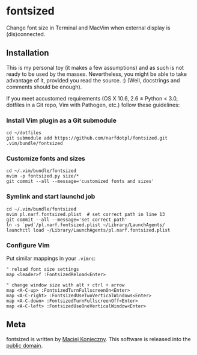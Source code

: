 fontsized
=========

Change font size in Terminal and MacVim when external display is
(dis)connected.


Installation
------------

This is my personal toy (it makes a few assumptions) and as such is not
ready to be used by the masses.  Nevertheless, you might be able to take
advantage of it, provided you read the source. :)  (Well, docstrings and
comments should be enough).

If you meet accustomed requirements (OS X 10.6, 2.6 ≤ Python < 3.0,
dotfiles in a Git repo, Vim with Pathogen, etc.) follow these guidelines:


### Install Vim plugin as a Git submodule

    cd ~/dotfiles
    git submodule add https://github.com/narfdotpl/fontsized.git .vim/bundle/fontsized


### Customize fonts and sizes

    cd ~/.vim/bundle/fontsized
    mvim -p fontsized.py size/*
    git commit --all --message='customized fonts and sizes'


### Symlink and start launchd job

    cd ~/.vim/bundle/fontsized
    mvim pl.narf.fontsized.plist  # set correct path in line 13
    git commit --all --message='set correct path'
    ln -s `pwd`/pl.narf.fontsized.plist ~/Library/LaunchAgents/
    launchctl load ~/Library/LaunchAgents/pl.narf.fontsized.plist


### Configure Vim

Put similar mappings in your `.vimrc`:

    " reload font size settings
    map <leader>f :FontsizedReload<Enter>

    " change window size with alt + ctrl + arrow
    map <A-C-up> :FontsizedTurnFullscreenOn<Enter>
    map <A-C-right> :FontsizedUseTwoVerticalWindows<Enter>
    map <A-C-down> :FontsizedTurnFullscreenOff<Enter>
    map <A-C-left> :FontsizedUseOneVerticalWindow<Enter>


Meta
----

fontsized is written by [Maciej Konieczny][].  This software is released
into the [public domain][].

  [Maciej Konieczny]: http://narf.pl/
  [public domain]: http://unlicense.org/
